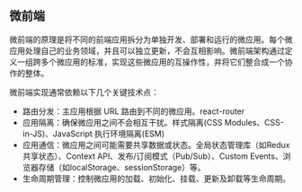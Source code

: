 ## 微前端

微前端的原理是将不同的前端应用拆分为单独开发、部署和运行的微应用。每个微应用处理自己的业务领域，并且可以独立更新，不会互相影响。微前端架构通过定义一组跨多个微应用的标准，实现这些微应用的互操作性，并将它们整合成一个协作的整体。

微前端实现通常依赖以下几个关键技术点：

- 路由分发：主应用根据 URL 路由到不同的微应用。react-router
- 应用隔离：确保微应用之间不会相互干扰。样式隔离(CSS Modules、CSS-in-JS)、JavaScript 执行环境隔离(ESM)
- 应用通信：微应用之间可能需要共享数据或状态。全局状态管理库（如Redux共享状态）、Context API、发布/订阅模式（Pub/Sub）、Custom Events、浏览器存储（如localStorage、sessionStorage）等。
- 生命周期管理：控制微应用的加载、初始化、挂载、更新及卸载等生命周期。
